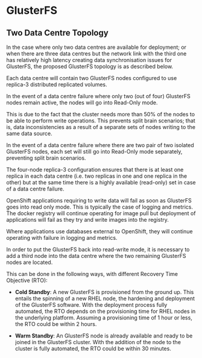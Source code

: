 # GlusterFS 

## Two Data Centre Topology

In the case where only two data centres are available for deployment; or when there are three data centres but the network 
link with the third one has relatively high latency creating data synchronisation issues for GlusterFS, the proposed
GlusterFS topology is as described below.

Each data centre will contain two GlusterFS nodes configured to use replica-3 distributed replicated volumes.

In the event of a data centre failure where only two (out of four) GlusterFS nodes remain active, the nodes will go into Read-Only mode.

This is due to the fact that the cluster needs more than 50% of the nodes to be able to perform write operations.
This prevents split brain scenarios; that is, data inconsistencies as a result of a separate sets of nodes writing to 
the same data source.

In the event of a data centre failure where there are two pair of two isolated GlusterFS nodes, each set will still go 
into Read-Only mode separately, preventing split brain scenarios.

The four-node replica-3 configuration ensures that there is at least one replica in each data centre (i.e. two
replicas in one and one replica in the other) but at the same time there is a highly available (read-only) set in case 
of a data centre failure. 

OpenShift applications requiring to write data will fail as soon as GlusterFS goes into read only mode.
This is typically the case of logging and metrics. The docker registry will continue operating for image pull but 
deployment of applications will fail as they try and write images into the registry.

Where applications use databases external to OpenShift, they will continue operating with failure in logging and metrics.

In order to put the GlusterFS back into read-write mode, it is necessary to add a third node into the data centre where 
the two remaining GlusterFS nodes are located.

This can be done in the following ways, with different Recovery Time Objective (RTO):

- **Cold Standby**: A new GlusterFS is provisioned from the ground up. This entails the spinning of a new RHEL node, the hardening and 
deployment of the GlusterFS software. With the deployment process fully automated, the RTO depends on the provisioning 
time for RHEL nodes in the underlying platform. Assuming a provisioning time of 1 hour or less, the RTO could be within 2 hours.

- **Warm Standby**: An GlusterFS node is already available and ready to be joined in the GlusterFS cluster.
With the addition of the node to the cluster is fully automated, the RTO could be within 30 minutes.

